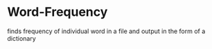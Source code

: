 # Word-Frequency
finds frequency of individual word in a file and output in the form of a dictionary
